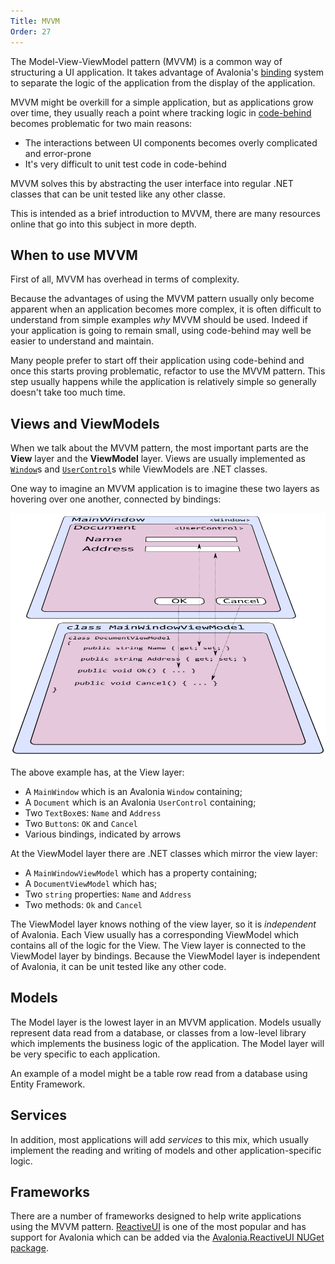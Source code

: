 ```yaml
---
Title: MVVM
Order: 27
---
```


The Model-View-ViewModel pattern (MVVM) is a common way of structuring a UI application. It takes advantage of Avalonia's [binding](/docs/binding/bindings) system to separate the logic of the application from the display of the application.

MVVM might be overkill for a simple application, but as applications grow over time, they usually reach a point where tracking logic in [code-behind](codebehind) becomes problematic for two main reasons:

- The interactions between UI components becomes overly complicated and error-prone
- It's very difficult to unit test code in code-behind

MVVM solves this by abstracting the user interface into regular .NET classes that can be unit tested like any other classe.

This is intended as a brief introduction to MVVM, there are many resources online that go into this subject in more depth.

## When to use MVVM

First of all, MVVM has overhead in terms of complexity.

Because the advantages of using the MVVM pattern usually only become apparent when an application becomes more complex, it is often difficult to understand from simple examples _why_ MVVM should be used. Indeed if your application is going to remain small, using code-behind may well be easier to understand and maintain.

Many people prefer to start off their application using code-behind and once this starts proving problematic, refactor to use the MVVM pattern. This step usually happens while the application is relatively simple so generally doesn't take too much time.

## Views and ViewModels

When we talk about the MVVM pattern, the most important parts are the **View** layer and the **ViewModel** layer. Views are usually implemented as [`Window`](window)s and [`UserControl`](usercontrol)s while ViewModels are .NET classes.

One way to imagine an MVVM application is to imagine these two layers as hovering over one another, connected by bindings:

![Diagram of MVVM](images/mvvm.png)

The above example has, at the View layer:

- A `MainWindow` which is an Avalonia `Window` containing;
- A `Document` which is an Avalonia `UserControl` containing;
- Two `TextBox`es: `Name` and `Address`
- Two `Button`s: `OK` and `Cancel`
- Various bindings, indicated by arrows

At the ViewModel layer there are .NET classes which mirror the view layer:

- A `MainWindowViewModel` which has a property containing;
- A `DocumentViewModel` which has;
- Two `string` properties: `Name` and `Address`
- Two methods: `Ok` and `Cancel`

The ViewModel layer knows nothing of the view layer, so it is _independent_ of Avalonia. Each View usually has a corresponding ViewModel which contains all of the logic for the View. The View layer is connected to the ViewModel layer by bindings. Because the ViewModel layer is independent of Avalonia, it can be unit tested like any other code.

## Models

The Model layer is the lowest layer in an MVVM application. Models usually represent data read from a database, or classes from a low-level library which implements the business logic of the application. The Model layer will be very specific to each application.

An example of a model might be a table row read from a database using Entity Framework.

## Services

In addition, most applications will add _services_ to this mix, which usually implement the reading and writing of models and other application-specific logic.

## Frameworks

There are a number of frameworks designed to help write applications using the MVVM pattern. [ReactiveUI](https://reactiveui.net/) is one of the most popular and has support for Avalonia which can be added via the [Avalonia.ReactiveUI NUGet package](packages).
